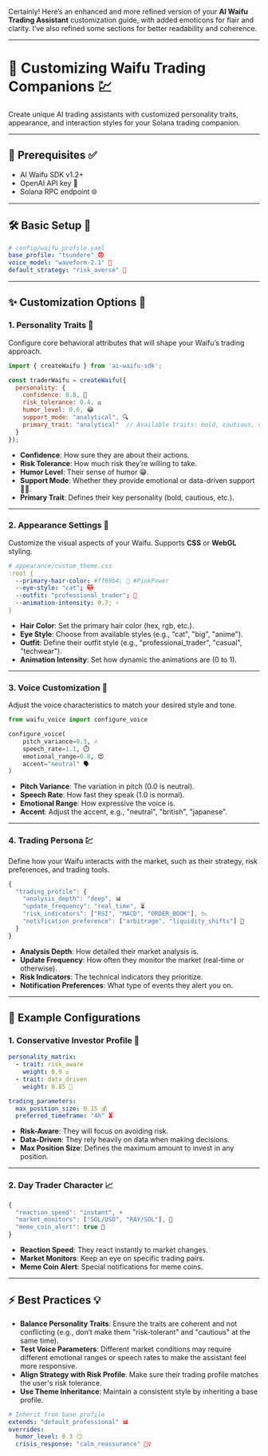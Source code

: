 Certainly! Here’s an enhanced and more refined version of your **AI Waifu Trading Assistant** customization guide, with added emoticons for flair and clarity. I’ve also refined some sections for better readability and coherence.

---

# 🌸 **Customizing Waifu Trading Companions** 💹

Create unique AI trading assistants with customized personality traits, appearance, and interaction styles for your Solana trading companion.

---

## 🎯 **Prerequisites** ✅

- AI Waifu SDK v1.2+
- OpenAI API key 🧠
- Solana RPC endpoint 🌐

---

## 🛠 **Basic Setup** 📝

```yaml
# config/waifu_profile.yaml
base_profile: "tsundere" 😠
voice_model: "waveform-2.1" 🎤
default_strategy: "risk_averse" 💼
```

---

## ✨ **Customization Options** 🎨

### 1. **Personality Traits** 🧠

Configure core behavioral attributes that will shape your Waifu’s trading approach. 

```javascript
import { createWaifu } from 'ai-waifu-sdk';

const traderWaifu = createWaifu({
  personality: {
    confidence: 0.8, 💪
    risk_tolerance: 0.4, ⚖️
    humor_level: 0.6, 😂
    support_mode: "analytical", 🔍
    primary_trait: "analytical"  // Available traits: bold, cautious, quirky, nurturing 🤔
  }
});
```

- **Confidence**: How sure they are about their actions.
- **Risk Tolerance**: How much risk they’re willing to take.
- **Humor Level**: Their sense of humor 😁.
- **Support Mode**: Whether they provide emotional or data-driven support 🧑‍💻.
- **Primary Trait**: Defines their key personality (bold, cautious, etc.).

---

### 2. **Appearance Settings** 💄

Customize the visual aspects of your Waifu. Supports **CSS** or **WebGL** styling.

```yaml
# appearance/custom_theme.css
:root {
  --primary-hair-color: #ff69b4; 🎨 #PinkPower
  --eye-style: "cat"; 🐱
  --outfit: "professional_trader"; 👔
  --animation-intensity: 0.7; ⚡
}
```

- **Hair Color**: Set the primary hair color (hex, rgb, etc.).
- **Eye Style**: Choose from available styles (e.g., "cat", "big", "anime").
- **Outfit**: Define their outfit style (e.g., "professional_trader", "casual", "techwear").
- **Animation Intensity**: Set how dynamic the animations are (0 to 1).

---

### 3. **Voice Customization** 🎤

Adjust the voice characteristics to match your desired style and tone.

```python
from waifu_voice import configure_voice

configure_voice(
    pitch_variance=0.3, 🎶
    speech_rate=1.1, ⏱️
    emotional_range=0.8, 😍
    accent="neutral" 🗣️
)
```

- **Pitch Variance**: The variation in pitch (0.0 is neutral).
- **Speech Rate**: How fast they speak (1.0 is normal).
- **Emotional Range**: How expressive the voice is.
- **Accent**: Adjust the accent, e.g., "neutral", "british", "japanese".

---

### 4. **Trading Persona** 💹

Define how your Waifu interacts with the market, such as their strategy, risk preferences, and trading tools.

```javascript
{
  "trading_profile": {
    "analysis_depth": "deep", 📊
    "update_frequency": "real_time", ⏳
    "risk_indicators": ["RSI", "MACD", "ORDER_BOOK"], 📉
    "notification_preference": ["arbitrage", "liquidity_shifts"] 📲
  }
}
```

- **Analysis Depth**: How detailed their market analysis is.
- **Update Frequency**: How often they monitor the market (real-time or otherwise).
- **Risk Indicators**: The technical indicators they prioritize.
- **Notification Preferences**: What type of events they alert you on.

---

## 📝 **Example Configurations**

### 1. **Conservative Investor Profile** 💼

```yaml
personality_matrix:
  - trait: risk_aware
    weight: 0.9 ⚖️
  - trait: data_driven
    weight: 0.85 🔢

trading_parameters:
  max_position_size: 0.15 💰
  preferred_timeframe: "4h" ⏳
```

- **Risk-Aware**: They will focus on avoiding risk.
- **Data-Driven**: They rely heavily on data when making decisions.
- **Max Position Size**: Defines the maximum amount to invest in any position.

---

### 2. **Day Trader Character** 📈

```javascript
{
  "reaction_speed": "instant", ⚡
  "market_monitors": ["SOL/USD", "RAY/SOL"], 🔎
  "meme_coin_alert": true 🤑
}
```

- **Reaction Speed**: They react instantly to market changes.
- **Market Monitors**: Keep an eye on specific trading pairs.
- **Meme Coin Alert**: Special notifications for meme coins.

---

## ⚡ **Best Practices** 💡

- **Balance Personality Traits**: Ensure the traits are coherent and not conflicting (e.g., don’t make them "risk-tolerant" and "cautious" at the same time).
- **Test Voice Parameters**: Different market conditions may require different emotional ranges or speech rates to make the assistant feel more responsive.
- **Align Strategy with Risk Profile**: Make sure their trading profile matches the user's risk tolerance.
- **Use Theme Inheritance**: Maintain a consistent style by inheriting a base profile.

```yaml
# Inherit from base profile
extends: "default_professional" 📊
overrides:
  humor_level: 0.3 😶
  crisis_response: "calm_reassurance" 🧘‍♀️
```